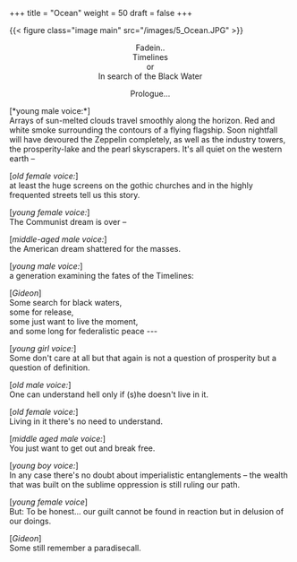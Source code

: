 +++
title = "Ocean"
weight = 50
draft = false
+++

{{< figure class="image main" src="/images/5_Ocean.JPG" >}}

<center>
Fadein..<br>
Timelines<br>
or<br>
In search of the Black Water<br>

Prologue...
</center>
[*young male voice:*]<br>
Arrays of sun-melted clouds travel smoothly along the horizon. Red and white smoke surrounding the contours of a flying flagship. Soon nightfall will
have devoured the Zeppelin completely, as well as the industry towers, the prosperity-lake and the pearl skyscrapers. It's all quiet on the western earth –

[*old female voice:*]<br>
at least the huge screens on the gothic churches and in the highly frequented streets tell us this story.

[*young female voice:*]<br>
The Communist dream is over –

[*middle-aged male voice:*]<br>
the American dream shattered for the masses.

[*young male voice:*]<br>
a generation examining the fates of the Timelines:

[*Gideon*]<br>
Some search for black waters,<br>
some for release,<br>
some just want to live the moment,<br>
and some long for federalistic peace ---

[*young girl voice:*]<br>
Some don't care at all but that again is not a question of prosperity but a question of definition.

[*old male voice:*] <br>
One can understand hell only if (s)he doesn't live in it.

[*old female voice:*]<br>
Living in it there's no need to understand.

[*middle aged male voice:*]<br>
You just want to get out and break free.

[*young boy voice:*]<br>
In any case there's no doubt about imperialistic entanglements – the wealth that was built on the sublime oppression is still ruling our path.

[*young female voice*]<br>
But: To be honest... our guilt cannot be found in reaction but in delusion of our doings.

[*Gideon*]<br>
Some still remember a paradisecall.
